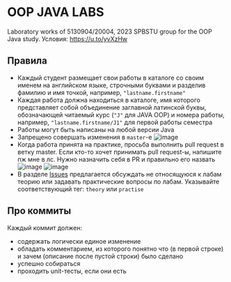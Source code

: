 # OOP JAVA LABS
Laboratory works of 5130904/20004, 2023 SPBSTU group for the OOP Java study. Условия: https://u.to/yvXzHw

## Правила

- Каждый студент размещает свои работы в каталоге со своим именем на английском языке, строчными буквами и разделив фамилию и имя точкой, например, `"lastname.firstname"`
- Каждая работа должна находиться в каталоге, имя которого представляет собой объединение заглавной латинской буквы, обозначающей читаемый курс (`"J"` для JAVA OOP) и номера работы, например, `"lastname.firstname/J1"` для первой работы семестра
- Работы могут быть написаны на любой версии Java
- Запрещено совершать изменения в `master`-е ![image](https://github.com/artromone/spbspu-labs-2023-java-oop1/assets/117440530/f7f1a184-1948-42d7-8f1e-33b2aeccc0ac)
- Когда работа принята на практике, просьба выполнить pull request в ветку master. Если кто-то хочет принимать pull request-ы, напишите пж мне в лс. Нужно назначить себя в PR и правильно его назвать ![image](https://github.com/artromone/spbspu-labs-2023-java-oop1/assets/117440530/093d001b-dbb1-4f75-93a9-4f42a70a68f6) ![image](https://github.com/artromone/spbspu-labs-2023-java-oop1/assets/117440530/52a4fb70-b3cc-4315-a12c-3bec02273832)
- В разделе [Issues](https://github.com/artromone/spbspu-labs-2023-java-oop1/issues) предлагается обсуждать не относящуюся к лабам теорию или задавать практические вопросы по лабам. Указывайте соответствующий тег: `theory` или `practise`

## Про коммиты

Каждый коммит должен:
- содержать логически единое изменение
- обладать комментарием, из которого понятно что (в первой строке) и зачем (описание после пустой строки) было сделано
- успешно собираться
- проходить unit-тесты, если они есть
